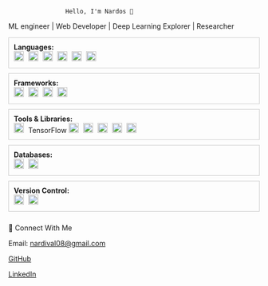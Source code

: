                     Hello, I'm Nardos 👋
ML engineer | Web Developer | Deep Learning Explorer | Researcher
<div style="display: flex; flex-direction: column; width: 100%;">

  <!-- Languages Section -->
  <div style="display: flex; border: 1px solid #ccc; padding: 10px; margin-bottom: 10px;">
    <div style="width: 100%;">
      <strong>Languages:</strong><br>
      <img src="https://img.shields.io/badge/-Python-3776AB?style=flat&logo=python&logoColor=white" alt="Python" style="height: 20px; margin-right: 5px;"> 
      <img src="https://img.shields.io/badge/-JavaScript-F7DF1E?style=flat&logo=javascript&logoColor=black" alt="JavaScript" style="height: 20px; margin-right: 5px;"> 
      <img src="https://img.shields.io/badge/-HTML5-E34F26?style=flat&logo=html5&logoColor=white" alt="HTML/CSS" style="height: 20px; margin-right: 5px;"> 
      <img src="https://img.shields.io/badge/-PHP-777BB4?style=flat&logo=php&logoColor=white" alt="PHP" style="height: 20px; margin-right: 5px;"> 
      <img src="https://img.shields.io/badge/-C++-00599C?style=flat&logo=cplusplus&logoColor=white" alt="C++" style="height: 20px; margin-right: 5px;"> 
      <img src="https://img.shields.io/badge/-MeTTa-FF5733?style=flat&logo=meTTa&logoColor=white" alt="MeTTa" style="height: 20px;"> 
    </div>
  </div>

  <!-- Frameworks Section -->
  <div style="display: flex; border: 1px solid #ccc; padding: 10px; margin-bottom: 10px;">
    <div style="width: 100%;">
      <strong>Frameworks:</strong><br>
      <img src="https://img.shields.io/badge/-Flask-000000?style=flat&logo=flask&logoColor=white" alt="Flask" style="height: 20px; margin-right: 5px;"> 
      <img src="https://img.shields.io/badge/-Django-092E20?style=flat&logo=django&logoColor=white" alt="Django" style="height: 20px; margin-right: 5px;"> 
      <img src="https://img.shields.io/badge/-React-61DAFB?style=flat&logo=react&logoColor=black" alt="React" style="height: 20px; margin-right: 5px;"> 
      <img src="https://img.shields.io/badge/-Node.js-339933?style=flat&logo=node.js&logoColor=white" alt="Node.js" style="height: 20px;"> 
    </div>
  </div>

  <!-- Tools & Libraries Section -->
  <div style="display: flex; border: 1px solid #ccc; padding: 10px; margin-bottom: 10px;">
    <div style="width: 100%;">
      <strong>Tools & Libraries:</strong><br>
      <img src="https://img.shields.io/badge/-TensorFlow-FF6F00?style=flat&logo=tensorflow&logoColor=white" alt="TensorFlow" style="height: 20px; margin-right: 5px;"> TensorFlow
      <img src="https://img.shields.io/badge/-PyTorch-EE4C2C?style=flat&logo=pytorch&logoColor=white" alt="PyTorch" style="height: 20px; margin-right: 5px;"> 
      <img src="https://img.shields.io/badge/-Neo4j-008CC1?style=flat&logo=neo4j&logoColor=white" alt="Neo4j" style="height: 20px; margin-right: 5px;"> 
      <img src="https://img.shields.io/badge/-Scikit--Learn-F7931E?style=flat&logo=scikit-learn&logoColor=white" alt="Scikit-Learn" style="height: 20px; margin-right: 5px;"> 
      <img src="https://img.shields.io/badge/-Magpy-008080?style=flat&logo=python&logoColor=white" alt="Magpy" style="height: 20px; margin-right: 5px;"> 
      <img src="https://img.shields.io/badge/-LoRA-1A75E7?style=flat&logo=python&logoColor=white" alt="LoRA" style="height: 20px;"> 
    </div>
  </div>

  <!-- Databases Section -->
  <div style="display: flex; border: 1px solid #ccc; padding: 10px; margin-bottom: 10px;">
    <div style="width: 100%;">
      <strong>Databases:</strong><br>
      <img src="https://img.shields.io/badge/-Neo4j-008CC1?style=flat&logo=neo4j&logoColor=white" alt="Neo4j" style="height: 20px; margin-right: 5px;"> 
      <img src="https://img.shields.io/badge/-MySQL-4479A1?style=flat&logo=mysql&logoColor=white" alt="MySQL" style="height: 20px;"> 
    </div>
  </div>

  <!-- Version Control Section -->
  <div style="display: flex; border: 1px solid #ccc; padding: 10px; margin-bottom: 10px;">
    <div style="width: 100%;">
      <strong>Version Control:</strong><br>
      <img src="https://img.shields.io/badge/-Git-F05032?style=flat&logo=git&logoColor=white" alt="Git" style="height: 20px; margin-right: 5px;"> 
      <img src="https://img.shields.io/badge/-GitHub-181717?style=flat&logo=github&logoColor=white" alt="GitHub" style="height: 20px;"> 
    </div>
  </div>

</div>

📢 Connect With Me

   Email: nardival08@gmail.com

   [GitHub](https://github.com/Nardos-serkalem)

   [LinkedIn](https://www.linkedin.com/in/nardi21)






  
                           



